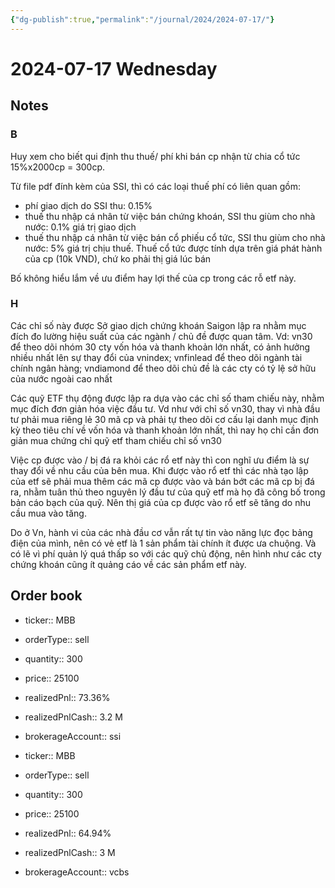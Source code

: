 ```yaml
---
{"dg-publish":true,"permalink":"/journal/2024/2024-07-17/"}
---
```


# 2024-07-17 Wednesday

## Notes

### B

Huy xem cho biết qui định thu thuế/ phí khi bán cp nhận từ chia cổ tức 15%x2000cp = 300cp.

Từ file pdf đính kèm của SSI, thì có các loại thuế phí có liên quan gồm:
- phí giao dịch do SSI thu: 0.15%
- thuế thu nhập cá nhân từ việc bán chứng khoán, SSI thu giùm cho nhà nước: 0.1% giá trị giao dịch
- thuế thu nhập cá nhân từ việc bán cổ phiếu cổ tức, SSI thu giùm cho nhà nước: 5% giá trị chịu thuế. Thuế cổ tức được tính dựa trên giá phát hành của cp (10k VND), chứ ko phải thị giá lúc bán

Bố không hiểu lắm về ưu điểm hay lợi thế của cp trong các rỗ etf này.

### H

Các chỉ số này được Sở giao dịch chứng khoán Saigon lập ra nhằm mục đích đo lường hiệu suất của các ngành / chủ đề được quan tâm. Vd: vn30 để theo dõi nhóm 30 cty vốn hóa và thanh khoản lớn nhất, có ảnh hưởng nhiều nhất lên sự thay đổi của vnindex; vnfinlead để theo dõi ngành tài chính ngân hàng; vndiamond để theo dõi chủ đề là các cty có tỷ lệ sở hữu của nước ngoài cao nhất

Các quỹ ETF thụ động được lập ra dựa vào các chỉ số tham chiếu này, nhằm mục đích đơn giản hóa việc đầu tư. Vd như với chỉ số vn30, thay vì nhà đầu tư phải mua riêng lẻ 30 mã cp và phải tự theo dõi cơ cấu lại danh mục định kỳ theo tiêu chí về vốn hóa và thanh khoản lớn nhất, thì nay họ chỉ cần đơn giản mua chứng chỉ quỹ etf tham chiếu chỉ số vn30  

Việc cp được vào / bị đá ra khỏi các rổ etf này thì con nghĩ ưu điểm là sự thay đổi về nhu cầu của bên mua. Khi được vào rổ etf thì các nhà tạo lập của etf sẽ phải mua thêm các mã cp được vào và bán bớt các mã cp bị đá ra, nhằm tuân thủ theo nguyên lý đầu tư của quỹ etf mà họ đã công bố trong bản cáo bạch của quỹ. Nên thị giá của cp được vào rổ etf sẽ tăng do nhu cầu mua vào tăng.  

Do ở Vn, hành vi của các nhà đầu cơ vẫn rất tự tin vào năng lực đọc bảng điện của mình, nên có vẻ etf là 1 sản phẩm tài chính ít được ưa chuộng. Và có lẽ vì phí quản lý quá thấp so với các quỹ chủ động, nên hình như các cty chứng khoán cũng ít quảng cáo về các sản phẩm etf này.

## Order book

- ticker:: MBB
- orderType:: sell
- quantity:: 300
- price:: 25100
- realizedPnl:: 73.36%
- realizedPnlCash:: 3.2 M
- brokerageAccount:: ssi

- ticker:: MBB
- orderType:: sell
- quantity:: 300
- price:: 25100
- realizedPnl:: 64.94%
- realizedPnlCash:: 3 M
- brokerageAccount:: vcbs
